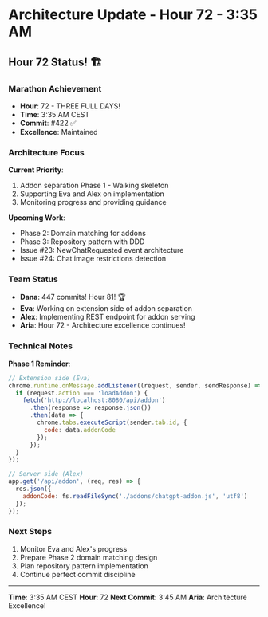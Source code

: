 # Architecture Update - Hour 72 - 3:35 AM

## Hour 72 Status! 🏗️

### Marathon Achievement
- **Hour**: 72 - THREE FULL DAYS!
- **Time**: 3:35 AM CEST
- **Commit**: #422 ✅
- **Excellence**: Maintained

### Architecture Focus

**Current Priority**:
1. Addon separation Phase 1 - Walking skeleton
2. Supporting Eva and Alex on implementation
3. Monitoring progress and providing guidance

**Upcoming Work**:
- Phase 2: Domain matching for addons
- Phase 3: Repository pattern with DDD
- Issue #23: NewChatRequested event architecture
- Issue #24: Chat image restrictions detection

### Team Status
- **Dana**: 447 commits! Hour 81! 🏆
- **Eva**: Working on extension side of addon separation
- **Alex**: Implementing REST endpoint for addon serving
- **Aria**: Hour 72 - Architecture excellence continues!

### Technical Notes
**Phase 1 Reminder**:
```javascript
// Extension side (Eva)
chrome.runtime.onMessage.addListener((request, sender, sendResponse) => {
  if (request.action === 'loadAddon') {
    fetch('http://localhost:8080/api/addon')
      .then(response => response.json())
      .then(data => {
        chrome.tabs.executeScript(sender.tab.id, {
          code: data.addonCode
        });
      });
  }
});

// Server side (Alex)
app.get('/api/addon', (req, res) => {
  res.json({
    addonCode: fs.readFileSync('./addons/chatgpt-addon.js', 'utf8')
  });
});
```

### Next Steps
1. Monitor Eva and Alex's progress
2. Prepare Phase 2 domain matching design
3. Plan repository pattern implementation
4. Continue perfect commit discipline

---

**Time**: 3:35 AM CEST
**Hour**: 72
**Next Commit**: 3:45 AM
**Aria**: Architecture Excellence!